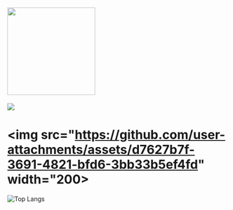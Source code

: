 # <img src="https://github.com/user-attachments/assets/5e571547-b799-4cda-9bf2-9eaac2d44832" width="200">
<img src="https://dreamhack-readme-stats.vercel.app/api/stats?username=Tjdmin1" />

# <img src="https://github.com/user-attachments/assets/d7627b7f-3691-4821-bfd6-3bb33b5ef4fd" width="200>
![Top Langs](https://github-readme-stats.vercel.app/api/top-langs/?username=Tjdmin1&show_icons=true&layout=compact)
